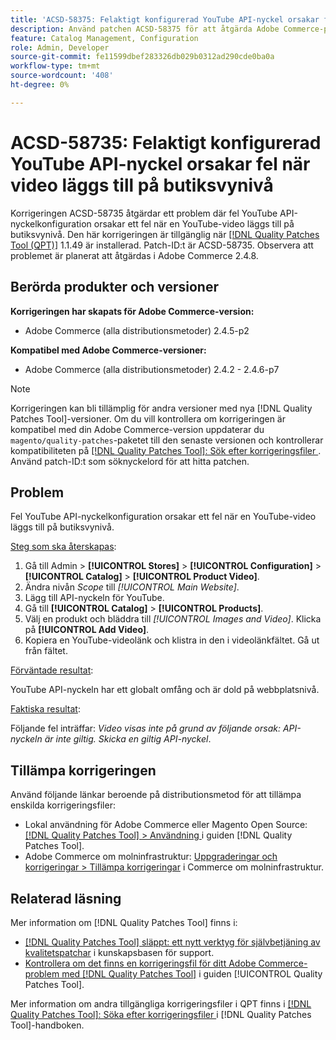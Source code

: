 ```yaml
---
title: 'ACSD-58375: Felaktigt konfigurerad YouTube API-nyckel orsakar fel när video läggs till på butiksvynivå'
description: Använd patchen ACSD-58375 för att åtgärda Adobe Commerce-problemet där fel YouTube API-nyckelkonfiguration orsakar ett fel när en YouTube-video läggs till på butiksvynivå.
feature: Catalog Management, Configuration
role: Admin, Developer
source-git-commit: fe11599dbef283326db029b0312ad290cde0ba0a
workflow-type: tm+mt
source-wordcount: '408'
ht-degree: 0%

---
```


# ACSD-58735: Felaktigt konfigurerad YouTube API-nyckel orsakar fel när video läggs till på butiksvynivå

Korrigeringen ACSD-58735 åtgärdar ett problem där fel YouTube API-nyckelkonfiguration orsakar ett fel när en YouTube-video läggs till på butiksvynivå. Den här korrigeringen är tillgänglig när [[!DNL Quality Patches Tool (QPT)]](https://experienceleague.adobe.com/en/docs/commerce-knowledge-base/kb/announcements/commerce-announcements/magento-quality-patches-released-new-tool-to-self-serve-quality-patches) 1.1.49 är installerad. Patch-ID:t är ACSD-58735. Observera att problemet är planerat att åtgärdas i Adobe Commerce 2.4.8.

## Berörda produkter och versioner

**Korrigeringen har skapats för Adobe Commerce-version:**

* Adobe Commerce (alla distributionsmetoder) 2.4.5-p2

**Kompatibel med Adobe Commerce-versioner:**

* Adobe Commerce (alla distributionsmetoder) 2.4.2 - 2.4.6-p7

>[!NOTE]
>
>Korrigeringen kan bli tillämplig för andra versioner med nya [!DNL Quality Patches Tool]-versioner. Om du vill kontrollera om korrigeringen är kompatibel med din Adobe Commerce-version uppdaterar du `magento/quality-patches`-paketet till den senaste versionen och kontrollerar kompatibiliteten på [[!DNL Quality Patches Tool]: Sök efter korrigeringsfiler ](https://experienceleague.adobe.com/tools/commerce-quality-patches/index.html). Använd patch-ID:t som söknyckelord för att hitta patchen.

## Problem

Fel YouTube API-nyckelkonfiguration orsakar ett fel när en YouTube-video läggs till på butiksvynivå.

<u>Steg som ska återskapas</u>:

1. Gå till Admin > **[!UICONTROL Stores]** > **[!UICONTROL Configuration]** > **[!UICONTROL Catalog]** > **[!UICONTROL Product Video]**.
1. Ändra nivån *Scope* till *[!UICONTROL Main Website]*.
1. Lägg till API-nyckeln för YouTube.
1. Gå till **[!UICONTROL Catalog]** > **[!UICONTROL Products]**.
1. Välj en produkt och bläddra till *[!UICONTROL Images and Video]*. Klicka på **[!UICONTROL Add Video]**.
1. Kopiera en YouTube-videolänk och klistra in den i videolänkfältet. Gå ut från fältet.

<u>Förväntade resultat</u>:

YouTube API-nyckeln har ett globalt omfång och är dold på webbplatsnivå.

<u>Faktiska resultat</u>:

Följande fel inträffar: *Video visas inte på grund av följande orsak: API-nyckeln är inte giltig. Skicka en giltig API-nyckel*.

## Tillämpa korrigeringen

Använd följande länkar beroende på distributionsmetod för att tillämpa enskilda korrigeringsfiler:

* Lokal användning för Adobe Commerce eller Magento Open Source: [[!DNL Quality Patches Tool] > Användning ](/help/tools/quality-patches-tool/usage.md) i guiden [!DNL Quality Patches Tool].
* Adobe Commerce om molninfrastruktur: [Uppgraderingar och korrigeringar > Tillämpa korrigeringar](https://experienceleague.adobe.com/docs/commerce-cloud-service/user-guide/develop/upgrade/apply-patches.html) i Commerce om molninfrastruktur.

## Relaterad läsning

Mer information om [!DNL Quality Patches Tool] finns i:

* [[!DNL Quality Patches Tool] släppt: ett nytt verktyg för självbetjäning av kvalitetspatchar](https://experienceleague.adobe.com/en/docs/commerce-knowledge-base/kb/announcements/commerce-announcements/magento-quality-patches-released-new-tool-to-self-serve-quality-patches) i kunskapsbasen för support.
* [Kontrollera om det finns en korrigeringsfil för ditt Adobe Commerce-problem med  [!DNL Quality Patches Tool]](/help/tools/quality-patches-tool/patches-available-in-qpt/check-patch-for-magento-issue-with-magento-quality-patches.md) i guiden [!UICONTROL Quality Patches Tool].


Mer information om andra tillgängliga korrigeringsfiler i QPT finns i [[!DNL Quality Patches Tool]: Söka efter korrigeringsfiler ](https://experienceleague.adobe.com/tools/commerce-quality-patches/index.html) i [!DNL Quality Patches Tool]-handboken.
